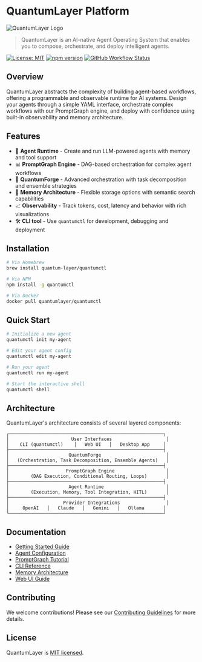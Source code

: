 # QuantumLayer Platform

![QuantumLayer Logo](docs/assets/quantum-layer-logo.png)

> QuantumLayer is an AI-native Agent Operating System that enables you to compose, orchestrate, and deploy intelligent agents.

[![License: MIT](https://img.shields.io/badge/License-MIT-blue.svg)](LICENSE)
[![npm version](https://img.shields.io/npm/v/quantumctl.svg)](https://www.npmjs.com/package/quantumctl)
[![GitHub Workflow Status](https://img.shields.io/github/actions/workflow/status/satishgonella2024/quantum-layer/ci.yml?branch=main)](https://github.com/satishgonella2024/quantum-layer/actions)

## Overview

QuantumLayer abstracts the complexity of building agent-based workflows, offering a programmable and observable runtime for AI systems. Design your agents through a simple YAML interface, orchestrate complex workflows with our PromptGraph engine, and deploy with confidence using built-in observability and memory architecture.

## Features

- 🤖 **Agent Runtime** - Create and run LLM-powered agents with memory and tool support
- 📊 **PromptGraph Engine** - DAG-based orchestration for complex agent workflows 
- 🔄 **QuantumForge** - Advanced orchestration with task decomposition and ensemble strategies
- 📝 **Memory Architecture** - Flexible storage options with semantic search capabilities
- 📈 **Observability** - Track tokens, cost, latency and behavior with rich visualizations
- 🛠️ **CLI tool** - Use `quantumctl` for development, debugging and deployment

## Installation

```bash
# Via Homebrew
brew install quantum-layer/quantumctl

# Via NPM
npm install -g quantumctl

# Via Docker
docker pull quantumlayer/quantumctl
```

## Quick Start

```bash
# Initialize a new agent
quantumctl init my-agent

# Edit your agent config
quantumctl edit my-agent

# Run your agent
quantumctl run my-agent

# Start the interactive shell
quantumctl shell
```

## Architecture

QuantumLayer's architecture consists of several layered components:

```
┌─────────────────────────────────────────────────────────┐
│                       User Interfaces                    │
│    CLI (quantumctl)    │   Web UI   │   Desktop App     │
├─────────────────────────────────────────────────────────┤
│                      QuantumForge                        │
│   (Orchestration, Task Decomposition, Ensemble Agents)   │
├─────────────────────────────────────────────────────────┤
│                     PromptGraph Engine                   │
│        (DAG Execution, Conditional Routing, Loops)       │
├─────────────────────────────────────────────────────────┤
│                      Agent Runtime                       │
│        (Execution, Memory, Tool Integration, HITL)       │
├─────────────────────────────────────────────────────────┤
│                    Provider Integrations                 │
│     OpenAI   │   Claude   │   Gemini   │   Ollama       │
└─────────────────────────────────────────────────────────┘
```

## Documentation

- [Getting Started Guide](docs/getting-started.md)
- [Agent Configuration](docs/agent-config.md)
- [PromptGraph Tutorial](docs/prompt-graph.md)
- [CLI Reference](docs/cli-reference.md)
- [Memory Architecture](docs/memory.md)
- [Web UI Guide](docs/web-ui.md)

## Contributing

We welcome contributions! Please see our [Contributing Guidelines](CONTRIBUTING.md) for more details.

## License

QuantumLayer is [MIT licensed](LICENSE).
